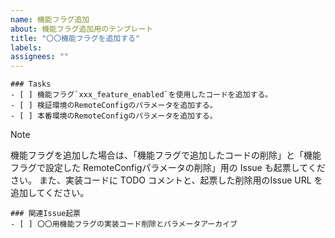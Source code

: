 ```yaml
---
name: 機能フラグ追加
about: 機能フラグ追加用のテンプレート
title: "〇〇機能フラグを追加する"
labels:
assignees: ""
---
```


```[tasklist]
### Tasks
- [ ] 機能フラグ`xxx_feature_enabled`を使用したコードを追加する。
- [ ] 検証環境のRemoteConfigのパラメータを追加する。
- [ ] 本番環境のRemoteConfigのパラメータを追加する。
```

> [!NOTE]
> 機能フラグを追加した場合は、「機能フラグで追加したコードの削除」と「機能フラグで設定した RemoteConfigパラメータの削除」用の Issue も起票してください。
> また、実装コードに TODO コメントと、起票した削除用のIssue URL を追加してください。

```[tasklist]
### 関連Issue起票
- [ ] 〇〇用機能フラグの実装コード削除とパラメータアーカイブ
```
